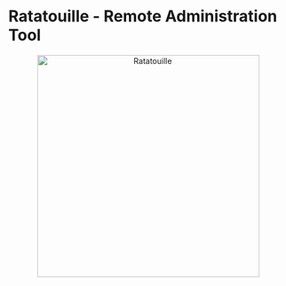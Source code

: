 # Ratatouille - Remote Administration Tool
<!DOCTYPE html>
<html lang="pt-BR">
<head>
    <meta charset="UTF-8">
    <meta http-equiv="X-UA-Compatible" content="IE=edge">
    <meta name="viewport" content="width=device-width, initial-scale=1.0">
</head>
<body>
    <center><img src="https://phoneky.co.uk/thumbs/screensavers/down/movies/ratatouill_ns432nd5.gif" alt="Ratatouille" width="400" height="400"></center>
</body>
</html>
